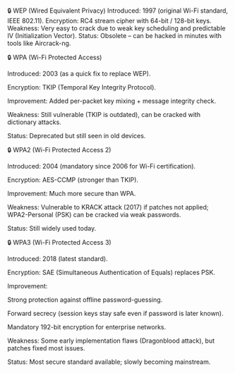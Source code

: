 🔒 WEP (Wired Equivalent Privacy)
Introduced: 1997 (original Wi-Fi standard, IEEE 802.11).
Encryption: RC4 stream cipher with 64-bit / 128-bit keys.
Weakness: Very easy to crack due to weak key scheduling and predictable IV (Initialization Vector).
Status: Obsolete – can be hacked in minutes with tools like Aircrack-ng.

🔒 WPA (Wi-Fi Protected Access)

Introduced: 2003 (as a quick fix to replace WEP).

Encryption: TKIP (Temporal Key Integrity Protocol).

Improvement: Added per-packet key mixing + message integrity check.

Weakness: Still vulnerable (TKIP is outdated), can be cracked with dictionary attacks.

Status: Deprecated but still seen in old devices.

🔒 WPA2 (Wi-Fi Protected Access 2)

Introduced: 2004 (mandatory since 2006 for Wi-Fi certification).

Encryption: AES-CCMP (stronger than TKIP).

Improvement: Much more secure than WPA.

Weakness: Vulnerable to KRACK attack (2017) if patches not applied; WPA2-Personal (PSK) can be cracked via weak passwords.

Status: Still widely used today.

🔒 WPA3 (Wi-Fi Protected Access 3)

Introduced: 2018 (latest standard).

Encryption: SAE (Simultaneous Authentication of Equals) replaces PSK.

Improvement:

Strong protection against offline password-guessing.

Forward secrecy (session keys stay safe even if password is later known).

Mandatory 192-bit encryption for enterprise networks.

Weakness: Some early implementation flaws (Dragonblood attack), but patches fixed most issues.

Status: Most secure standard available; slowly becoming mainstream.